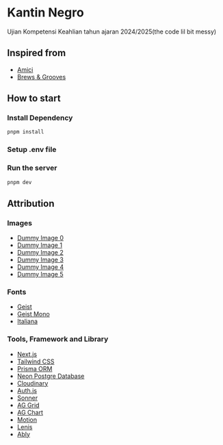 # Kantin Negro

Ujian Kompetensi Keahlian tahun ajaran 2024/2025(the code lil bit messy)

## Inspired from

- [Amici](https://amici-restaurant.com)
- [Brews & Grooves](https://www.brewsandgrooves.com)

## How to start

### Install Dependency

```bash
pnpm install
```

### Setup .env file

### Run the server

```bash
pnpm dev
```

## Attribution

### Images

- [Dummy Image 0](https://unsplash.com/photos/cooked-rice-with-egg-ykThMylLsbY)
- [Dummy Image 1](https://unsplash.com/photos/man-holding-menu-a5ToDH34m0I)
- [Dummy Image 2](https://unsplash.com/photos/woman-in-black-crew-neck-t-shirt-standing-near-counter-NlcCPeKNmwg)
- [Dummy Image 3](https://unsplash.com/photos/dish-on-white-ceramic-plate-N_Y88TWmGwA)
- [Dummy Image 4](https://unsplash.com/photos/a-vase-filled-with-pink-flowers-on-top-of-a-table-a0wvviodl-8)
- [Dummy Image 5](http://www.listercarterhomes.com/wp-content/uploads/2013/11/dummy-image-square.jpg)

### Fonts

- [Geist](https://fonts.google.com/specimen/Geist)
- [Geist Mono](https://fonts.google.com/specimen/Geist+Mono)
- [Italiana](https://fonts.google.com/specimen/Italiana)

### Tools, Framework and Library

- [Next.js](https://nextjs.org)
- [Tailwind CSS](https://tailwindcss.com)
- [Prisma ORM](https://www.prisma.io)
- [Neon Postgre Database](https://neon.tech)
- [Cloudinary](https://cloudinary.com)
- [Auth.js](https://authjs.dev)
- [Sonner](https://sonner.emilkowal.ski)
- [AG Grid](https://www.ag-grid.com)
- [AG Chart](https://www.ag-grid.com/charts)
- [Motion](https://motion.dev)
- [Lenis](https://lenis.darkroom.engineering)
- [Ably](https://ably.com)
